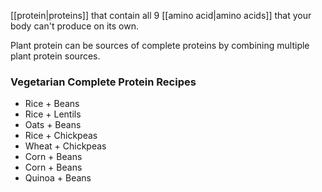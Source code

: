 [[protein|proteins]] that contain all 9 [[amino acid|amino acids]] that your body can't produce on its own.

Plant protein can be sources of complete proteins by combining multiple plant protein sources.
### Vegetarian Complete Protein Recipes
- Rice + Beans
- Rice + Lentils
- Oats + Beans
- Rice + Chickpeas
- Wheat + Chickpeas
- Corn + Beans
- Corn + Beans
- Quinoa + Beans
